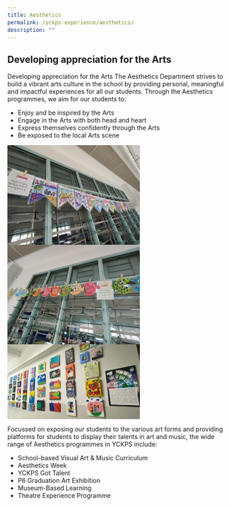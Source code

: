 ```yaml
---
title: Aesthetics
permalink: /yckps-experience/aesthetics/
description: ""
---
```

## Developing appreciation for the Arts

Developing appreciation for the Arts
The Aesthetics Department strives to build a vibrant arts culture in the school by providing personal, meaningful and impactful experiences for all our students. Through the Aesthetics programmes, we aim for our students to:
-	Enjoy and be inspired by the Arts
-	Engage in the Arts with both head and heart
-	Express themselves confidently through the Arts
-	Be exposed to the local Arts scene

<img src="/images/2023/Aesthetics/img20220805131622%20-%20yu%20xin%20stella.jpg" style="width:300px;height:auto;" align="center"><br>
<img src="/images/2023/Aesthetics/img20220805131852%20-%20yu%20xin%20stella.jpg" style="width:300px;height:auto;" align="center"><br>
<img src="/images/2023/Aesthetics/zoom%20virtual%20background%20_2%20-%20yu%20xin%20stella.png" style="width:300px;height:auto;" align="center">

Focussed on exposing our students to the various art forms and providing platforms for students to display their talents in art and music, the wide range of Aesthetics programmes in YCKPS include:
- School-based Visual Art &amp; Music Curriculum
- Aesthetics Week
- YCKPS Got Talent
- P6 Graduation Art Exhibition
- Museum-Based Learning
- Theatre Experience Programme
